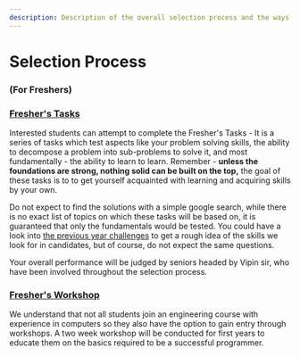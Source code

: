 ```yaml
---
description: Description of the overall selection process and the ways to get in.
---
```


# Selection Process

### \(For Freshers\)

### [Fresher's Tasks ](https://join.amfoss.in/live-contests/fresher-tasks)

Interested students can attempt to complete the Fresher's Tasks - It is a series of tasks which test aspects like your problem solving skills,  the ability to decompose a problem into sub-problems to solve it, and most fundamentally - the ability to learn to learn.  Remember - **unless the foundations are strong, nothing solid can be built on the top,** the goal of these tasks is to to get yourself acquainted with learning and acquiring skills by your own. 

Do not expect to find the solutions with a simple google search, while there is no exact list of topics on which these tasks will be based on, it is guaranteed that only the fundamentals would be tested. You could have a look into [the previous year challenges](https://github.com/amfoss/Praveshan/tree/master/contest-archive/contest-archive) to get a rough idea of the skills we look for in candidates, but of course, do not expect the same questions.

Your overall performance will be judged by seniors headed by Vipin sir, who have been involved throughout the selection process.

### [Fresher's Workshop](https://join.amfoss.in/live-contests/freshers-workshop-2019)

We understand that not all students join an engineering course with experience in computers so they also have the option to gain entry through  workshops. A two week workshop will be conducted for first years to educate them on the basics required to be a successful programmer.   




